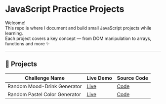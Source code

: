 # JavaScript Practice Projects

Welcome!  
This repo is where I document and build small JavaScript projects while learning.  
Each project covers a key concept — from DOM manipulation to arrays, functions and more ✨

---

## 📁 Projects

| Challenge Name                     | Live Demo | Source Code |
|-----------------------------------|-----------|-------------|
| Random Mood-Drink Generator | [Live](https://amirana.github.io/js-practice-projects/pick-drink-by-mood/) | [Code](./pick-drink-by-mood/) |
| Random Pastel Color Generator | [Live](https://amirana.github.io/js-practice-projects/pastel-color-generator/) | [Code](./pastel-color-generator/) |


